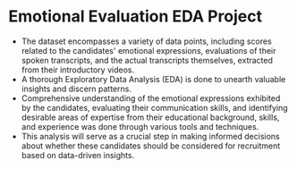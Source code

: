 # Emotional Evaluation EDA Project
- The dataset encompasses a variety of data points, including scores related to the candidates' emotional expressions, evaluations of their spoken transcripts, and the actual transcripts themselves, extracted from their introductory videos.
- A thorough Exploratory Data Analysis (EDA) is done to unearth valuable insights and discern patterns.
- Comprehensive understanding of the emotional expressions exhibited by the candidates, evaluating their communication skills, and identifying desirable areas of expertise from their educational background, skills, and experience was done through various tools and techniques.
- This analysis will serve as a crucial step in making informed decisions about whether these candidates should be considered for recruitment based on data-driven insights.
